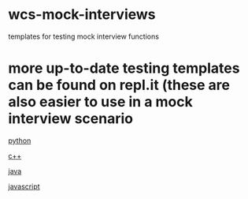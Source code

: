 # wcs-mock-interviews
templates for testing mock interview functions

# more up-to-date testing templates can be found on repl.it (these are also easier to use in a mock interview scenario
[python](https://repl.it/@myc2/python-coding-interview#main.py)

[c++](https://repl.it/@myc2/cpp-coding-interview#main.cpp)

[java](https://repl.it/@myc2/java-coding-interview#Main.java)

[javascript](https://repl.it/@myc2/javascript-coding-interview#index.js)
